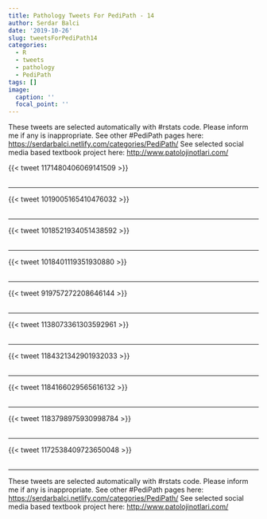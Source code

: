 ```yaml
---
title: Pathology Tweets For PediPath - 14
author: Serdar Balci
date: '2019-10-26'
slug: tweetsForPediPath14
categories:
  - R
  - tweets
  - pathology
  - PediPath
tags: []
image:
  caption: ''
  focal_point: ''
---
```



These tweets are selected automatically with #rstats code. Please inform me if any is inappropriate.
See other #PediPath pages here: https://serdarbalci.netlify.com/categories/PediPath/ 
See selected social media based textbook project here: http://www.patolojinotlari.com/

{{< tweet 1171480406069141509 >}}
<br>
<br>
<hr>
{{< tweet 1019005165410476032 >}}
<br>
<br>
<hr>
{{< tweet 1018521934051438592 >}}
<br>
<br>
<hr>
{{< tweet 1018401119351930880 >}}
<br>
<br>
<hr>
{{< tweet 919757272208646144 >}}
<br>
<br>
<hr>
{{< tweet 1138073361303592961 >}}
<br>
<br>
<hr>
{{< tweet 1184321342901932033 >}}
<br>
<br>
<hr>
{{< tweet 1184166029565616132 >}}
<br>
<br>
<hr>
{{< tweet 1183798975930998784 >}}
<br>
<br>
<hr>
{{< tweet 1172538409723650048 >}}
<br>
<br>
<hr>


These tweets are selected automatically with #rstats code. Please inform me if any is inappropriate.
See other #PediPath pages here: https://serdarbalci.netlify.com/categories/PediPath/ 
See selected social media based textbook project here: http://www.patolojinotlari.com/

